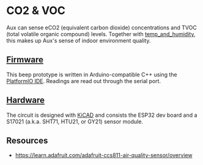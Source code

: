 # CO2 & VOC
Aux can sense eCO2 (equivalent carbon dioxide) concentrations and TVOC (total volatile organic compound) levels. Together with [temp_and_humidity](research/temp_and_humidity/), this makes up Aux's sense of indoor environment quality.

## [Firmware](/research/co2_and_vcc/firmware/)
This beep prototype is written in Arduino-compatible C++ using the [PlatformIO IDE](https://platformio.org/). Readings are read out through the serial port.

## [Hardware](/research/co2_and_vcc/hardware/)
The circuit is designed with [KiCAD](https://kicad.org/) and consists the ESP32 dev board and a S17021 (a.k.a. SHT71, HTU21, or GY21) sensor module.

## Resources
- https://learn.adafruit.com/adafruit-ccs811-air-quality-sensor/overview